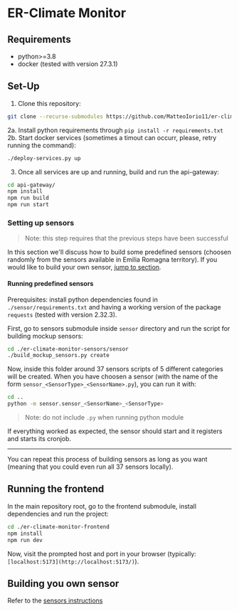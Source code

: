 # ER-Climate Monitor

## Requirements

- python>=3.8
- docker (tested with version 27.3.1)

## Set-Up

1. Clone this repository:
```bash
git clone --recurse-submodules https://github.com/MatteoIorio11/er-climate-monitor.git
```

2a. Install python requirements through `pip install -r requirements.txt`
2b. Start docker services (sometimes a timout can occurr, please, retry running
   the command):
```bash
./deploy-services.py up
```

3. Once all services are up and running, build and run the api-gateway:
```bash
cd api-gateway/
npm install
npm run build
npm run start
```

### Setting up sensors

> Note: this step requires that the previous steps have been successful

In this section we'll discuss how to build some predefined sensors (choosen
randomly from the sensors available in Emilia Romagna territory). If you would
like to build your own sensor, [jump to section](#building-you-own-sensor).

#### Running predefined sensors
Prerequisites: install python dependencies found in `./sensor/requirements.txt` and
having a working version of the package `requests` (tested with version 2.32.3).

First, go to sensors submodule inside `sensor` directory and run the script for
building mockup sensors:
``` bash
cd ./er-climate-monitor-sensors/sensor
./build_mockup_sensors.py create
```

Now, inside this folder around 37 sensors scripts of 5 different categories
will be created. When you have choosen a sensor (with the name of the form
`sensor_<SensorType>_<SensorName>.py`), you can run it with:
```bash
cd ..
python -m sensor.sensor_<SensorName>_<SensorType>
```
> Note: do not include `.py` when running python module

If everything worked as expected, the sensor should start and it registers and starts its cronjob.

---
You can repeat this process of building sensors as long as you want (meaning
that you could even run all 37 sensors locally).

## Running the frontend

In the main repository root, go to the frontend submodule, install dependencies
and run the project:

```bash
cd ./er-climate-monitor-frontend
npm install
npm run dev
```

Now, visit the prompted host and port in your browser (typically:
`[localhost:5173](http://localhost:5173/)`).

## Building you own sensor

Refer to the [sensors instructions](https://github.com/S-furi/er-climate-monitor-sensors/blob/52041e406134269e0d36c579f1c20ec24299a139/README.md)
